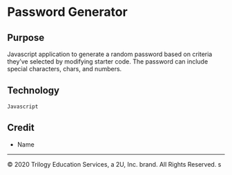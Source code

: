 # Password Generator

## Purpose

Javascript application to generate a random password based on criteria they’ve selected by modifying starter code. The password can include special characters, chars, and numbers. 

## Technology

```
Javascript
```





## Credit



* Name


- - -
© 2020 Trilogy Education Services, a 2U, Inc. brand. All Rights Reserved.
s